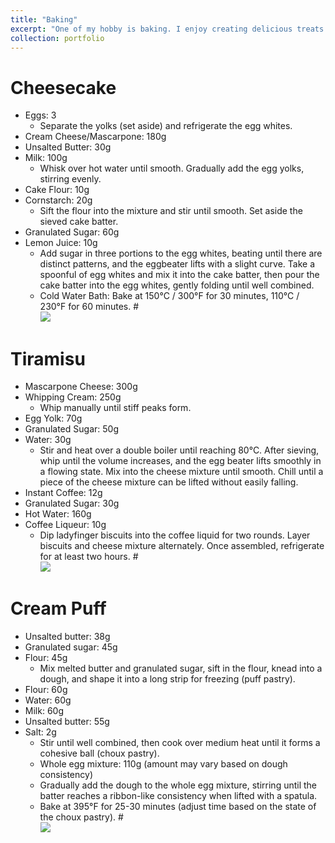 ```yaml
---
title: "Baking"
excerpt: "One of my hobby is baking. I enjoy creating delicious treats and experimenting with different recipes in the kitchen. Baking allows me to explore my creativity through the art of making pastries, cakes, cookies, and other baked goods. I find joy in the entire process - from selecting high-quality ingredients to mixing and measuring, and finally, seeing the finished product come out of the oven. It’s a rewarding and therapeutic activity for me, and I love sharing the delightful results with family and friends. Whether it’s a simple batch of cookies or an elaborate cake, the act of baking brings a sense of satisfaction and accomplishment into my life."
collection: portfolio
---
```


Cheesecake
======
* Eggs: 3
  * Separate the yolks (set aside) and refrigerate the egg whites.
* Cream Cheese/Mascarpone: 180g
* Unsalted Butter: 30g
* Milk: 100g
    * Whisk over hot water until smooth. Gradually add the egg yolks, stirring evenly.
* Cake Flour: 10g
* Cornstarch: 20g
    * Sift the flour into the mixture and stir until smooth. Set aside the sieved cake batter.
* Granulated Sugar: 60g
* Lemon Juice: 10g
    * Add sugar in three portions to the egg whites, beating until there are distinct patterns, and the eggbeater lifts with a slight curve. Take a spoonful of egg whites and mix it into the cake batter, then pour the cake batter into the egg whites, gently folding until well combined.
    * Cold Water Bath: Bake at 150°C / 300°F for 30 minutes, 110°C / 230°F for 60 minutes.
#<br/><img src='/images/500x300.png'>

Tiramisu
======
* Mascarpone Cheese: 300g
* Whipping Cream: 250g
  * Whip manually until stiff peaks form.
* Egg Yolk: 70g
* Granulated Sugar: 50g
* Water: 30g
  * Stir and heat over a double boiler until reaching 80°C. After sieving, whip until the volume increases, and the egg beater lifts smoothly in a flowing state. Mix into the cheese mixture until smooth. Chill until a piece of the cheese mixture can be lifted without easily falling.
* Instant Coffee: 12g
* Granulated Sugar: 30g
* Hot Water: 160g
* Coffee Liqueur: 10g
    * Dip ladyfinger biscuits into the coffee liquid for two rounds. Layer biscuits and cheese mixture alternately. Once assembled, refrigerate for at least two hours.
#<br/><img src='/images/500x300.png'>

Cream Puff
======
* Unsalted butter: 38g
* Granulated sugar: 45g
* Flour: 45g
  * Mix melted butter and granulated sugar, sift in the flour, knead into a dough, and shape it into a long strip for freezing (puff pastry).
* Flour: 60g
* Water: 60g
* Milk: 60g
* Unsalted butter: 55g
* Salt: 2g
    * Stir until well combined, then cook over medium heat until it forms a cohesive ball (choux pastry).
    * Whole egg mixture: 110g (amount may vary based on dough consistency)
    * Gradually add the dough to the whole egg mixture, stirring until the batter reaches a ribbon-like consistency when lifted with a spatula.
    * Bake at 395°F for 25-30 minutes (adjust time based on the state of the choux pastry).
#<br/><img src='/images/500x300.png'>
